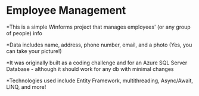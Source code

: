 # Employee Management
*This is a simple Winforms project that manages employees' (or any group of people) info

*Data includes name, address, phone number, email, and a photo (Yes, you can take your picture!)

*It was originally built as a coding challenge and for an Azure SQL Server Database - although it should work for any db with minimal changes

*Technologies used include Entity Framework, multithreading, Async/Await, LINQ, and more!
